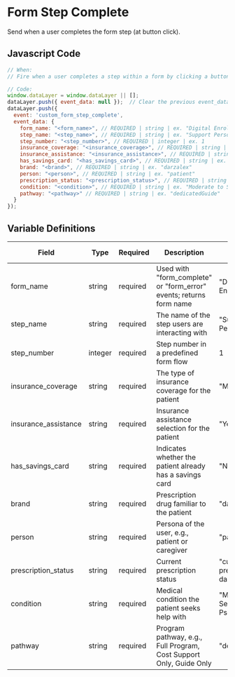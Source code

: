 # Form Step Complete

Send when a user completes the form step (at button click).

## Javascript Code

```js
// When:
// Fire when a user completes a step within a form by clicking a button.

// Code:
window.dataLayer = window.dataLayer || [];
dataLayer.push({ event_data: null });  // Clear the previous event_data object.
dataLayer.push({
  event: 'custom_form_step_complete',
  event_data: {
    form_name: "<form_name>", // REQUIRED | string | ex. "Digital Enrollment Form"
    step_name: "<step_name>", // REQUIRED | string | ex. "Support Personalization"
    step_number: "<step_number>", // REQUIRED | integer | ex. 1
    insurance_coverage: "<insurance_coverage>", // REQUIRED | string | ex. "Medicare"
    insurance_assistance: "<insurance_assistance>", // REQUIRED | string | ex. "Yes"
    has_savings_card: "<has_savings_card>", // REQUIRED | string | ex. "No"
    brand: "<brand>", // REQUIRED | string | ex. "darzalex"
    person: "<person>", // REQUIRED | string | ex. "patient"
    prescription_status: "<prescription_status>", // REQUIRED | string | ex. "currently prescribed darzalex"
    condition: "<condition>", // REQUIRED | string | ex. "Moderate to Severe Plaque Psoriasis"
    pathway: "<pathway>" // REQUIRED | string | ex. "dedicatedGuide"
  }
});
```

## Variable Definitions

| Field               | Type    | Required | Description                                                         | Example                               | Pattern | Min Length | Max Length | Minimum | Maximum | Multiple Of |
|---------------------|---------|----------|---------------------------------------------------------------------|---------------------------------------|---------|------------|------------|---------|---------|-------------|
| form_name           | string  | required | Used with "form_complete" or "form_error" events; returns form name | "Digital Enrollment Form"             |         |            |            |         |         |             |
| step_name           | string  | required | The name of the step users are interacting with                     | "Support Personalization"             |         |            |            |         |         |             |
| step_number         | integer | required | Step number in a predefined form flow                               | 1                                     |         |            |            | 1       |         |             |
| insurance_coverage  | string  | required | The type of insurance coverage for the patient                      | "Medicare"                            |         |            |            |         |         |             |
| insurance_assistance| string  | required | Insurance assistance selection for the patient                      | "Yes"                                 |         |            |            |         |         |             |
| has_savings_card    | string  | required | Indicates whether the patient already has a savings card            | "No"                                  |         |            |            |         |         |             |
| brand               | string  | required | Prescription drug familiar to the patient                           | "darzalex"                            |         |            |            |         |         |             |
| person              | string  | required | Persona of the user, e.g., patient or caregiver                     | "patient"                             |         |            |            |         |         |             |
| prescription_status | string  | required | Current prescription status                                         | "currently prescribed darzalex"       |         |            |            |         |         |             |
| condition           | string  | required | Medical condition the patient seeks help with                       | "Moderate to Severe Plaque Psoriasis" |         |            |            |         |         |             |
| pathway             | string  | required | Program pathway, e.g., Full Program, Cost Support Only, Guide Only  | "dedicatedGuide"                      |         |            |            |         |         |             |

